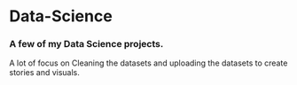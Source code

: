 # Data-Science

### A few of my Data Science projects.

A lot of focus on Cleaning the datasets and uploading the datasets to create stories and visuals.
